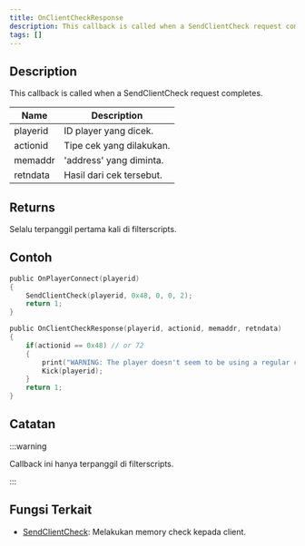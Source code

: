 ```yaml
---
title: OnClientCheckResponse
description: This callback is called when a SendClientCheck request completes
tags: []
---
```


## Description

This callback is called when a SendClientCheck request completes.

| Name          | Description                       |
| ------------- | --------------------------------- |
| playerid      | ID player yang dicek.             |
| actionid      | Tipe cek yang dilakukan.          |
| memaddr       | 'address' yang diminta.           |
| retndata      | Hasil dari cek tersebut.          |

## Returns

Selalu terpanggil pertama kali di filterscripts.

## Contoh

```c
public OnPlayerConnect(playerid)
{
    SendClientCheck(playerid, 0x48, 0, 0, 2);
    return 1;
}

public OnClientCheckResponse(playerid, actionid, memaddr, retndata)
{
    if(actionid == 0x48) // or 72
    {
        print("WARNING: The player doesn't seem to be using a regular computer!");
        Kick(playerid);
    }
    return 1;
}
```

## Catatan

:::warning

Callback ini hanya terpanggil di filterscripts.

:::

## Fungsi Terkait

- [SendClientCheck](../functions/SendClientCheck): Melakukan memory check kepada client.
